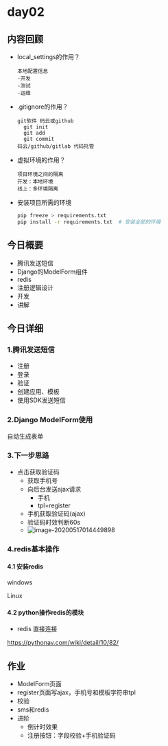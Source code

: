 # day02 

## 内容回顾

- local_settings的作用？

  ```
  本地配置信息
  -开发
  -测试
  -运维
  ```

- .gitignore的作用？

  ```
  git软件 码云或github
  	git init
  	git add
  	git commit
  码云/github/gitlab 代码托管
  ```

- 虚拟环境的作用？

  ```
  项目环境之间的隔离
  开发：本地环境
  线上：多环境隔离
  ```

- 安装项目所需的环境

  ```bash
  pip freeze > requirements.txt
  pip install -r requirements.txt  # 安装全部的环境
  ```

  

## 今日概要

- 腾讯发送短信
- Django的ModelForm组件
- redis
- 注册逻辑设计
- 开发
- 讲解

## 今日详细

### 1.腾讯发送短信

- 注册
- 登录
- 验证
- 创建应用、模板
- 使用SDK发送短信

### 2.Django ModelForm使用

自动生成表单



### 3.下一步思路

- 点击获取验证码
  - 获取手机号
  - 向后台发送ajax请求
    - 手机
    - tpl=register
  - 手机获取验证码(ajax)
  - 验证码时效判断60s
  - ![image-20200517014449898](C:\Users\km\AppData\Roaming\Typora\typora-user-images\image-20200517014449898.png)

### 4.redis基本操作

#### 4.1 安装redis

windows

Linux

#### 4.2 python操作redis的模块

- redis 直接连接

https://pythonav.com/wiki/detail/10/82/

## 作业

- ModelForm页面
- register页面写ajax，手机号和模板字符串tpl
- 校验
- sms和redis
- 进阶
  - 倒计时效果
  - 注册按钮：字段校验+手机验证码